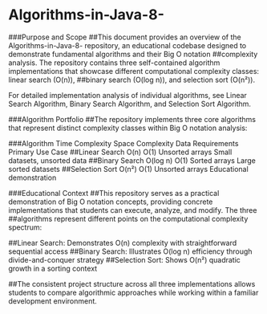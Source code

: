 # Algorithms-in-Java-8-

###Purpose and Scope
##This document provides an overview of the Algorithms-in-Java-8- repository, an educational codebase designed to demonstrate fundamental algorithms and their Big O notation ##complexity analysis. The repository contains three self-contained algorithm implementations that showcase different computational complexity classes: linear search (O(n)), ##binary search (O(log n)), and selection sort (O(n²)).

For detailed implementation analysis of individual algorithms, see Linear Search Algorithm, Binary Search Algorithm, and Selection Sort Algorithm.

###Algorithm Portfolio
##The repository implements three core algorithms that represent distinct complexity classes within Big O notation analysis:

###Algorithm	Time Complexity	Space Complexity	Data Requirements	Primary Use Case
##Linear Search	O(n)	O(1)	Unsorted arrays	Small datasets, unsorted data
##Binary Search	O(log n)	O(1)	Sorted arrays	Large sorted datasets
##Selection Sort	O(n²)	O(1)	Unsorted arrays	Educational demonstration

###Educational Context
##This repository serves as a practical demonstration of Big O notation concepts, providing concrete implementations that students can execute, analyze, and modify. The three ##algorithms represent different points on the computational complexity spectrum:

##Linear Search: Demonstrates O(n) complexity with straightforward sequential access
##Binary Search: Illustrates O(log n) efficiency through divide-and-conquer strategy
##Selection Sort: Shows O(n²) quadratic growth in a sorting context

##The consistent project structure across all three implementations allows students to compare algorithmic approaches while working within a familiar development environment.
